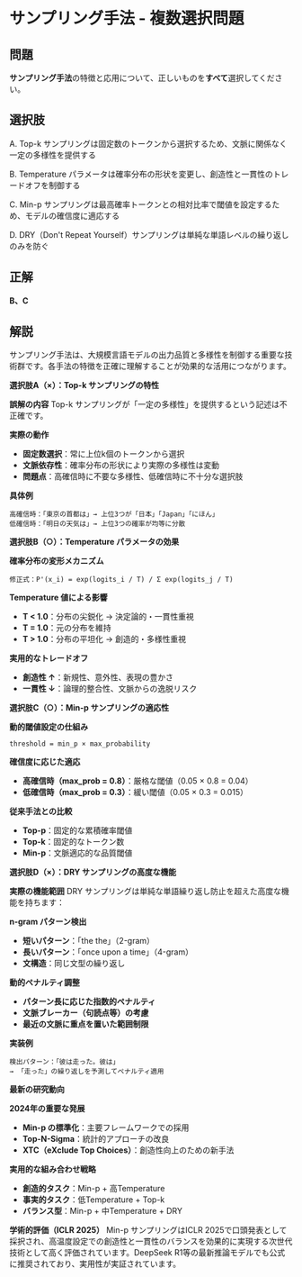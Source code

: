 # サンプリング手法 - 複数選択問題

## 問題
**サンプリング手法**の特徴と応用について、正しいものを**すべて**選択してください。

## 選択肢
A. Top-k サンプリングは固定数のトークンから選択するため、文脈に関係なく一定の多様性を提供する

B. Temperature パラメータは確率分布の形状を変更し、創造性と一貫性のトレードオフを制御する

C. Min-p サンプリングは最高確率トークンとの相対比率で閾値を設定するため、モデルの確信度に適応する

D. DRY（Don't Repeat Yourself）サンプリングは単純な単語レベルの繰り返しのみを防ぐ

## 正解
**B、C**

## 解説
サンプリング手法は、大規模言語モデルの出力品質と多様性を制御する重要な技術群です。各手法の特徴を正確に理解することが効果的な活用につながります。

**選択肢A（×）：Top-k サンプリングの特性**

**誤解の内容**
Top-k サンプリングが「一定の多様性」を提供するという記述は不正確です。

**実際の動作**
- **固定数選択**：常に上位k個のトークンから選択
- **文脈依存性**：確率分布の形状により実際の多様性は変動
- **問題点**：高確信時に不要な多様性、低確信時に不十分な選択肢

**具体例**
```
高確信時：「東京の首都は」→ 上位3つが「日本」「Japan」「にほん」
低確信時：「明日の天気は」→ 上位3つの確率が均等に分散
```

**選択肢B（○）：Temperature パラメータの効果**

**確率分布の変形メカニズム**
```
修正式：P'(x_i) = exp(logits_i / T) / Σ exp(logits_j / T)
```

**Temperature 値による影響**
- **T < 1.0**：分布の尖鋭化 → 決定論的・一貫性重視
- **T = 1.0**：元の分布を維持
- **T > 1.0**：分布の平坦化 → 創造的・多様性重視

**実用的なトレードオフ**
- **創造性 ↑**：新規性、意外性、表現の豊かさ
- **一貫性 ↓**：論理的整合性、文脈からの逸脱リスク

**選択肢C（○）：Min-p サンプリングの適応性**

**動的閾値設定の仕組み**
```
threshold = min_p × max_probability
```

**確信度に応じた適応**
- **高確信時（max_prob = 0.8）**：厳格な閾値（0.05 × 0.8 = 0.04）
- **低確信時（max_prob = 0.3）**：緩い閾値（0.05 × 0.3 = 0.015）

**従来手法との比較**
- **Top-p**：固定的な累積確率閾値
- **Top-k**：固定的なトークン数
- **Min-p**：文脈適応的な品質閾値

**選択肢D（×）：DRY サンプリングの高度な機能**

**実際の機能範囲**
DRY サンプリングは単純な単語繰り返し防止を超えた高度な機能を持ちます：

**n-gram パターン検出**
- **短いパターン**：「the the」（2-gram）
- **長いパターン**：「once upon a time」（4-gram）
- **文構造**：同じ文型の繰り返し

**動的ペナルティ調整**
- **パターン長に応じた指数的ペナルティ**
- **文脈ブレーカー（句読点等）の考慮**
- **最近の文脈に重点を置いた範囲制限**

**実装例**
```
検出パターン：「彼は走った。彼は」
→ 「走った」の繰り返しを予測してペナルティ適用
```

**最新の研究動向**

**2024年の重要な発展**
- **Min-p の標準化**：主要フレームワークでの採用
- **Top-N-Sigma**：統計的アプローチの改良
- **XTC（eXclude Top Choices）**：創造性向上のための新手法

**実用的な組み合わせ戦略**
- **創造的タスク**：Min-p + 高Temperature
- **事実的タスク**：低Temperature + Top-k
- **バランス型**：Min-p + 中Temperature + DRY

**学術的評価（ICLR 2025）**
Min-p サンプリングはICLR 2025で口頭発表として採択され、高温度設定での創造性と一貫性のバランスを効果的に実現する次世代技術として高く評価されています。DeepSeek R1等の最新推論モデルでも公式に推奨されており、実用性が実証されています。 